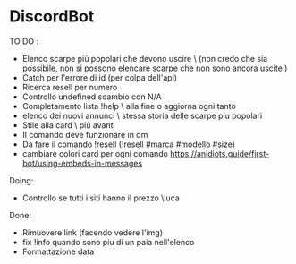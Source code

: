 # DiscordBot

TO DO : 
- Elenco scarpe più popolari che devono uscire \\  (non credo che sia possibile, non si possono elencare scarpe che non sono ancora uscite )
- Catch per l'errore di id (per colpa dell'api)
- Ricerca resell per numero
- Controllo undefined scambio con N/A
- Completamento lista !help \\ alla fine o aggiorna ogni tanto
- elenco dei nuovi annunci \\ stessa storia delle scarpe piu popolari
- Stile alla card \\ più avanti
- Il comando deve funzionare in dm
- Da fare il comando !resell (!resell #marca #modello #size)
- cambiare colori card per ogni comando
https://anidiots.guide/first-bot/using-embeds-in-messages

Doing:
- Controllo se tutti i siti hanno il prezzo \\luca

Done:
- Rimuovere link (facendo vedere l'img)
- fix !info quando sono piu di un paia nell'elenco
- Formattazione data